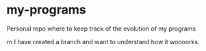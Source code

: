 # my-programs
Personal repo where to keep track of the evolution of my programs

rn I have created a branch and want to understand how it woooorks.
